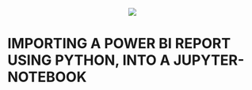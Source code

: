 <p align="center">
  <img src="https://github.com/deepakm925/Power-BI/blob/main/When-Python-meets-Power-BI/resources/banner-3.png"/>


# IMPORTING A POWER BI REPORT USING PYTHON, INTO A JUPYTER-NOTEBOOK
